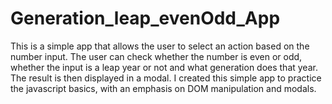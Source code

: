 # Generation_leap_evenOdd_App

This is a simple app that allows the user to select an action based on the number input. The user can check whether the number is even or odd, whether the input is a leap year or not and what generation does that year. The result is then displayed in a modal.
I created this simple app to practice the javascript basics, with an emphasis on DOM manipulation and modals.

